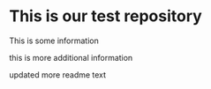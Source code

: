 # This is our test repository

This is some information


this is more additional information

updated more readme text
